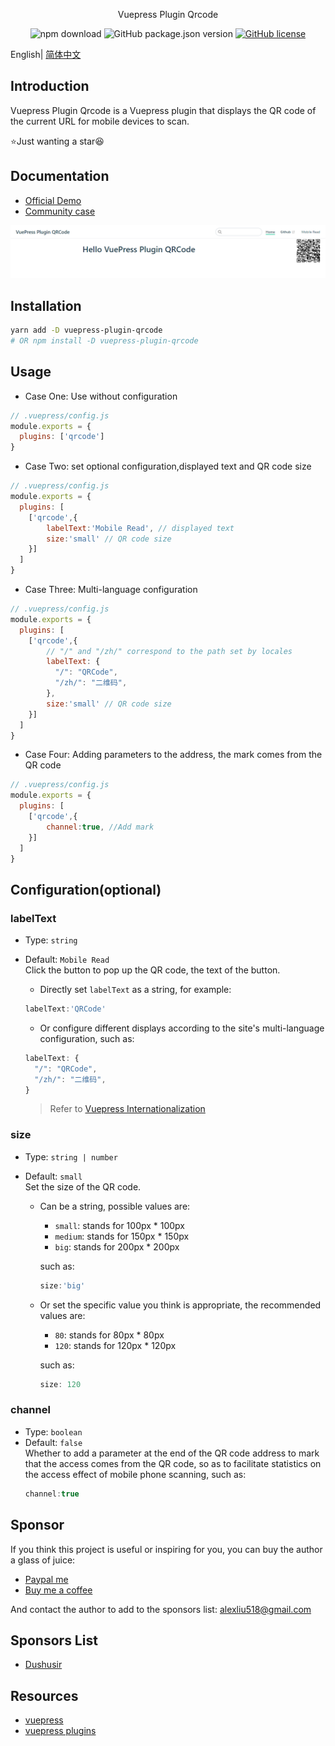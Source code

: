 <div align="center">

Vuepress Plugin Qrcode

![npm download](https://img.shields.io/npm/dt/vuepress-plugin-qrcode)
![GitHub package.json version](https://img.shields.io/github/package-json/v/openHacking/vuepress-plugin-qrcode?style=flat-square)
[![GitHub license](https://img.shields.io/github/license/openHacking/vuepress-plugin-qrcode?style=flat-square)](https://github.com/openHacking/vuepress-plugin-qrcode)
</div>

English| [简体中文](./README-zh.md)

## Introduction

Vuepress Plugin Qrcode is a Vuepress plugin that displays the QR code of the current URL for mobile devices to scan.

⭐Just wanting a star😆

## Documentation

- [Official Demo](https://openhacking.github.io/vuepress-template/)
- [Community case](https://dushusir.github.io/blog/)

![Demo](./assets/vuepress-plugin-qrcode-demo.png)

## Installation

```sh
yarn add -D vuepress-plugin-qrcode
# OR npm install -D vuepress-plugin-qrcode
```

## Usage

- Case One: Use without configuration
```js
// .vuepress/config.js
module.exports = {
  plugins: ['qrcode']
}
```
- Case Two: set optional configuration,displayed text and QR code size
```js
// .vuepress/config.js
module.exports = {
  plugins: [
    ['qrcode',{
        labelText:'Mobile Read', // displayed text
        size:'small' // QR code size
    }]
  ]
}
```
- Case Three: Multi-language configuration
```js
// .vuepress/config.js
module.exports = {
  plugins: [
    ['qrcode',{
        // "/" and "/zh/" correspond to the path set by locales
        labelText: {
          "/": "QRCode", 
          "/zh/": "二维码",
        },
        size:'small' // QR code size
    }]
  ]
}
```
- Case Four: Adding parameters to the address, the mark comes from the QR code
```js
// .vuepress/config.js
module.exports = {
  plugins: [
    ['qrcode',{
        channel:true, //Add mark
    }]
  ]
}
```

## Configuration(optional)

### labelText
- Type: `string`
- Default: `Mobile Read`   
Click the button to pop up the QR code, the text of the button.

  + Directly set `labelText` as a string, for example:
  ```js
  labelText:'QRCode'
  ```

  + Or configure different displays according to the site's multi-language configuration, such as:
  ```js
  labelText: {
    "/": "QRCode",
    "/zh/": "二维码",
  }
  ```

  > Refer to [Vuepress Internationalization](https://vuepress.vuejs.org/guide/i18n.html#internationalization)

### size
- Type: `string | number`
- Default: `small`    
Set the size of the QR code.

  + Can be a string, possible values are:
    - `small`: stands for 100px * 100px
    - `medium`: stands for 150px * 150px
    - `big`: stands for 200px * 200px

    such as:
    ```js
    size:'big'
    ```

  + Or set the specific value you think is appropriate, the recommended values are:
    - `80`: stands for 80px * 80px
    - `120`: stands for 120px * 120px

    such as:
    ```js
    size: 120
    ```

### channel
- Type: `boolean`
- Default: `false`    
Whether to add a parameter at the end of the QR code address to mark that the access comes from the QR code, so as to facilitate statistics on the access effect of mobile phone scanning, such as:
  ```js
  channel:true
  ```

## Sponsor

If you think this project is useful or inspiring for you, you can buy the author a glass of juice:

- [Paypal me](https://paypal.me/AlexLiu518)
- [Buy me a coffee](https://www.buymeacoffee.com/openHacking)

And contact the author to add to the sponsors list: alexliu518@gmail.com

## Sponsors List

- [Dushusir](https://dushusir.github.io)

## Resources

- [vuepress](https://vuepress.vuejs.org/)
- [vuepress plugins](https://github.com/vuepress/awesome-vuepress#plugins)